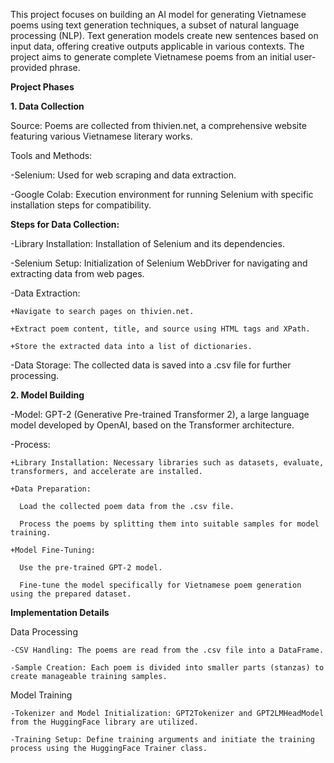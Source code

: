 This project focuses on building an AI model for generating Vietnamese poems using text generation techniques, a subset of natural language processing (NLP). Text generation models create new sentences based on input data, offering creative outputs applicable in various contexts. The project aims to generate complete Vietnamese poems from an initial user-provided phrase.


**Project Phases**

**1. Data Collection**

Source: Poems are collected from thivien.net, a comprehensive website featuring various Vietnamese literary works.

Tools and Methods:

  -Selenium: Used for web scraping and data extraction.
  
  -Google Colab: Execution environment for running Selenium with specific installation steps for compatibility.
  
**Steps for Data Collection:**

  -Library Installation: Installation of Selenium and its dependencies.
  
  -Selenium Setup: Initialization of Selenium WebDriver for navigating and extracting    data from web pages.
  
  -Data Extraction:
  
    +Navigate to search pages on thivien.net.
    
    +Extract poem content, title, and source using HTML tags and XPath.
    
    +Store the extracted data into a list of dictionaries.
    
  -Data Storage: The collected data is saved into a .csv file for further processing.
  
**2. Model Building**

  -Model: GPT-2 (Generative Pre-trained Transformer 2), a large language model developed by OpenAI, based on the Transformer architecture.
  
  -Process:
  
    +Library Installation: Necessary libraries such as datasets, evaluate, transformers, and accelerate are installed.
    
    +Data Preparation:
    
      Load the collected poem data from the .csv file.
      
      Process the poems by splitting them into suitable samples for model training.
      
    +Model Fine-Tuning:
    
      Use the pre-trained GPT-2 model.
      
      Fine-tune the model specifically for Vietnamese poem generation using the prepared dataset.
      
**Implementation Details**

Data Processing

    -CSV Handling: The poems are read from the .csv file into a DataFrame.
    
    -Sample Creation: Each poem is divided into smaller parts (stanzas) to create manageable training samples.
    
Model Training

    -Tokenizer and Model Initialization: GPT2Tokenizer and GPT2LMHeadModel from the HuggingFace library are utilized.
    
    -Training Setup: Define training arguments and initiate the training process using the HuggingFace Trainer class.





